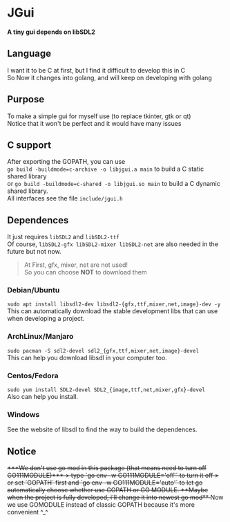 # JGui
**A tiny gui depends on libSDL2**

## Language
I want it to be C at first, but I find it difficult to develop this in C  
So Now it changes into golang, and will keep on developing with golang

## Purpose
To make a simple gui for myself use (to replace tkinter, gtk or qt)  
Notice that it won't be perfect and it would have many issues

## C support
After exporting the GOPATH, you can use  
`go build -buildmode=c-archive -o libjgui.a main` to build a C static shared library  
or `go build -buildmode=c-shared -o libjgui.so main` to build a C dynamic shared library.  
All interfaces see the file `include/jgui.h`

## Dependences
It just requires `libSDL2` and `libSDL2-ttf`  
Of course, `libSDL2-gfx libSDL2-mixer libSDL2-net` are also needed in the future but not now.  
> At First, gfx, mixer, net are not used!  
> So you can choose **NOT** to download them  
### Debian/Ubuntu
`sudo apt install libsdl2-dev libsdl2-{gfx,ttf,mixer,net,image}-dev -y`  
This can automatically download the stable development libs that can use when developing a project.  
###  ArchLinux/Manjaro
`sudo pacman -S sdl2-devel sdl2_{gfx,ttf,mixer,net,image}-devel`  
This can help you download libsdl in your computer too.  
### Centos/Fedora
`sudo yum install SDL2-devel SDL2_{image,ttf,net,mixer,gfx}-devel`  
Also can help you install.
### Windows
See the website of libsdl to find the way to build the dependences.  

## Notice
<del>
***We don't use go mod in this package (that means need to turn off GO111MODULE)***  
> type `go env -w GO111MODULE='off'` to turn it off  
> or set `GOPATH` first and `go env -w GO111MODULE='auto'` to let go automatically choose whether use GOPATH or GO MODULE.  
**Maybe when the project is fully developed, i'll change it into newest go mod**  
</del>
Now we use GOMODULE instead of classic GOPATH because it's more convenient ^_^
